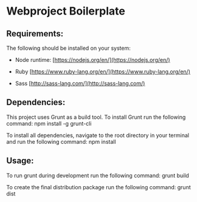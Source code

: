 # Webproject Boilerplate

## Requirements:

The following should be installed on your system:

* Node runtime:
  [https://nodejs.org/en/](https://nodejs.org/en/)
  
* Ruby
  [https://www.ruby-lang.org/en/](https://www.ruby-lang.org/en/)

* Sass
  [http://sass-lang.com/](http://sass-lang.com/)

## Dependencies:
This project uses Grunt as a build tool.
To install Grunt run the following command:
npm install -g grunt-cli

To install all dependencies, navigate to the root directory in your terminal and run the following command:
npm install

## Usage:
To run grunt during development run the following command:
grunt build

To create the final distribution package run the following command:
grunt dist